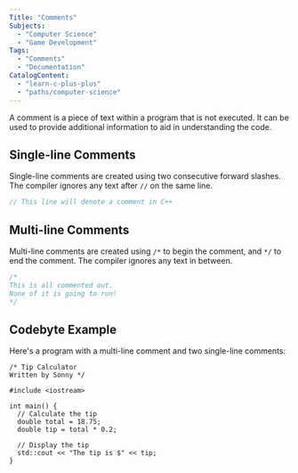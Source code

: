 ```yaml
---
Title: "Comments"
Subjects:
  - "Computer Science"
  - "Game Development"
Tags: 
  - "Comments"
  - "Documentation"
CatalogContent:
  - "learn-c-plus-plus"
  - "paths/computer-science"
---
```


A comment is a piece of text within a program that is not executed. It can be used to provide additional information to aid in understanding the code.

## Single-line Comments

Single-line comments are created using two consecutive forward slashes. The compiler ignores any text after `//` on the same line.

```cpp
// This line will denote a comment in C++
```

## Multi-line Comments

Multi-line comments are created using `/*` to begin the comment, and `*/` to end the comment. The compiler ignores any text in between.

```cpp
/* 
This is all commented out.
None of it is going to run!
*/
```

## Codebyte Example

Here's a program with a multi-line comment and two single-line comments:

```codebyte/cpp
/* Tip Calculator
Written by Sonny */

#include <iostream>

int main() {
  // Calculate the tip
  double total = 18.75;
  double tip = total * 0.2;
  
  // Display the tip
  std::cout << "The tip is $" << tip;
}
```
